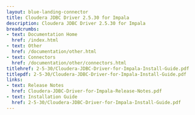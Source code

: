 ```yaml
---
layout: blue-landing-connector
title: Cloudera JDBC Driver 2.5.30 for Impala
description: Cloudera JDBC Driver 2.5.30 for Impala
breadcrumbs:
- text: Documentation Home
  href: /index.html
- text: Other
  href: /documentation/other.html
- text: Connectors
  href: /documentation/other/connectors.html
titlehref: 2-5-30/Cloudera-JDBC-Driver-for-Impala-Install-Guide.pdf
titlepdf: 2-5-30/Cloudera-JDBC-Driver-for-Impala-Install-Guide.pdf
links:
- text: Release Notes
  href: Cloudera-JDBC-Driver-for-Impala-Release-Notes.pdf
- text: Installation Guide
  href: 2-5-30/Cloudera-JDBC-Driver-for-Impala-Install-Guide.pdf
---
```

